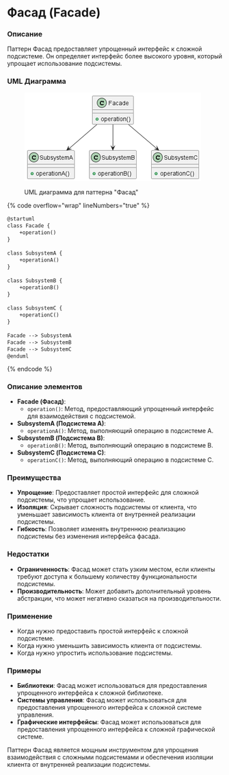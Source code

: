 # Фасад (Facade)

### **Описание**

Паттерн Фасад предоставляет упрощенный интерфейс к сложной подсистеме. Он определяет интерфейс более высокого уровня, который упрощает использование подсистемы.

### **UML Диаграмма**

<figure><img src="../../../.gitbook/assets/image (1) (1) (1) (1) (1) (1).png" alt=""><figcaption><p>UML диаграмма для паттерна "Фасад"</p></figcaption></figure>

{% code overflow="wrap" lineNumbers="true" %}
```plant-uml
@startuml
class Facade {
    +operation()
}

class SubsystemA {
    +operationA()
}

class SubsystemB {
    +operationB()
}

class SubsystemC {
    +operationC()
}

Facade --> SubsystemA
Facade --> SubsystemB
Facade --> SubsystemC
@enduml
```
{% endcode %}

### **Описание элементов**

* **Facade (Фасад)**:
  * `operation()`: Метод, предоставляющий упрощенный интерфейс для взаимодействия с подсистемой.
* **SubsystemA (Подсистема A)**:
  * `operationA()`: Метод, выполняющий операцию в подсистеме A.
* **SubsystemB (Подсистема B)**:
  * `operationB()`: Метод, выполняющий операцию в подсистеме B.
* **SubsystemC (Подсистема C)**:
  * `operationC()`: Метод, выполняющий операцию в подсистеме C.

### **Преимущества**

* **Упрощение**: Предоставляет простой интерфейс для сложной подсистемы, что упрощает использование.
* **Изоляция**: Скрывает сложность подсистемы от клиента, что уменьшает зависимость клиента от внутренней реализации подсистемы.
* **Гибкость**: Позволяет изменять внутреннюю реализацию подсистемы без изменения интерфейса фасада.

### **Недостатки**

* **Ограниченность**: Фасад может стать узким местом, если клиенты требуют доступа к большему количеству функциональности подсистемы.
* **Производительность**: Может добавить дополнительный уровень абстракции, что может негативно сказаться на производительности.

### **Применение**

* Когда нужно предоставить простой интерфейс к сложной подсистеме.
* Когда нужно уменьшить зависимость клиента от подсистемы.
* Когда нужно упростить использование подсистемы.

### **Примеры**

* **Библиотеки**: Фасад может использоваться для предоставления упрощенного интерфейса к сложной библиотеке.
* **Системы управления**: Фасад может использоваться для предоставления упрощенного интерфейса к сложной системе управления.
* **Графические интерфейсы**: Фасад может использоваться для предоставления упрощенного интерфейса к сложной графической системе.

Паттерн Фасад является мощным инструментом для упрощения взаимодействия с сложными подсистемами и обеспечения изоляции клиента от внутренней реализации подсистемы.
